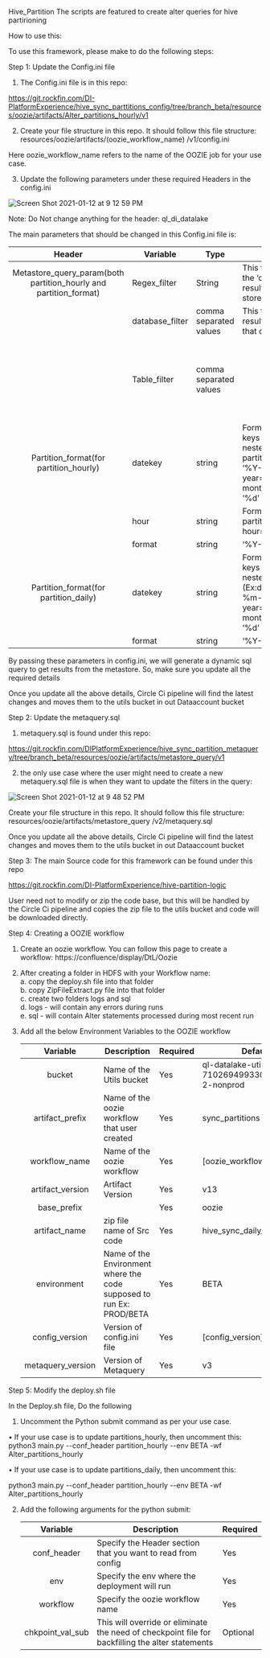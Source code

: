 Hive_Partition
The scripts are featured to create alter queries for hive partirioning



How to use this:

To use this framework, please make to do the following steps:

Step 1: Update the Config.ini file


1.	The Config.ini file is in this repo: 

https://git.rockfin.com/DI-PlatformExperience/hive_sync_parttitions_config/tree/branch_beta/resources/oozie/artifacts/Alter_partitions_hourly/v1


2.	Create your file structure in this repo. It should follow this file structure: resources/oozie/artifacts/(oozie_workflow_name) /v1/config.ini

Here oozie_workflow_name refers to the name of the OOZIE job for your use case.


3.	Update the following parameters under these required Headers in the config.ini 

![Screen Shot 2021-01-12 at 9 12 59 PM](https://git.rockfin.com/storage/user/2086/files/66121c00-55b0-11eb-9369-c1f9140d0de4)

Note: Do Not change anything for the header: ql_di_datalake

The main parameters that should be changed in this Config.ini file is:


|Header| Variable | Type | Description | Required |
| :-------:|----------|----------|---------|---------|
|Metastore_query_param(both partition_hourly and partition_format)|Regex_filter|String|This filter is to get all the ‘datekey’ partition results from meta store |Yes, should not be changed|
| |database_filter |comma separated values |This filter will give results of the tables in that dbs| Yes|
| |Table_filter |comma separated values|	|This filter will restrict the results for given tables only|	No|
|Partition_format(for partition_hourly) |datekey|string|Format of the partition keys It can also have nested partitions(Ex:datekey= ‘%Y-%m-%d’ (or) year=’%Y’ month=’%m’ day= ‘%d’|Yes|
| |hour|string| Format of the hourly partitions Ex: hour=‘%H’| Yes|
| |format|string|‘%Y-%M-%D %H’|	Yes|
|Partition_format(for partition_daily)|datekey|string|Format of the partition keys It can also have nested partitions (Ex:datekey= ‘%Y-%m-%d’ (or) year=’%Y’ month=’%m’ day= ‘%d’|Yes|
| |format|string|‘%Y-%M-%D’|Yes|

By passing these parameters in config.ini, we will generate a dynamic sql query to get results from the metastore. So, make sure you update all the required details

Once you update all the above details, Circle Ci pipeline will find the latest changes and moves them to the utils bucket in out Dataaccount bucket



Step 2: Update the metaquery.sql

1.	metaquery.sql is found under this repo:

https://git.rockfin.com/DIPlatformExperience/hive_sync_partition_metaquery/tree/branch_beta/resources/oozie/artifacts/metastore_query/v1

2.	the only use case where the user might need to create a new metaquery.sql file is when they want to update the filters in the query:

![Screen Shot 2021-01-12 at 9 48 52 PM](https://git.rockfin.com/storage/user/2086/files/52b48000-55b3-11eb-8e3a-b83ec3e5c99a)        

Create your file structure in this repo. It should follow this file structure: resources/oozie/artifacts/metastore_query /v2/metaquery.sql


Once you update all the above details, Circle Ci pipeline will find the latest changes and moves them to the utils bucket in out Dataaccount bucket





Step 3: The main Source code for this framework can be found under this repo

https://git.rockfin.com/DI-PlatformExperience/hive-partition-logic

User need not to modify or zip the code base, but this will be handled by the Circle Ci pipeline and copies the zip file to the utils bucket and code will be downloaded directly.





Step 4: Creating a OOZIE workflow

1.	Create an oozie workflow. You can follow this page to create a workflow: https://confluence/display/DtL/Oozie
2.	After creating a folder in HDFS with your Workflow name:  
      a. copy the deploy.sh file into that folder  
      b. copy ZipFileExtract.py file into that folder  
      c. create two folders logs and sql  
      d. logs - will contain any errors during runs  
      e. sql - will contain Alter statements processed during most recent run  

3.	Add all the below Environment Variables to the OOZIE workflow

      Variable | Description | Required | Default |
     | :-------:|----------|----------|----------|
     |bucket |Name of the Utils bucket|	Yes| ql-datalake-utils-710269499330-us-east-2-nonprod|
     |artifact_prefix |Name of the oozie workflow that user created|Yes|sync_partitions|
     |workflow_name |Name of the oozie workflow|Yes|[oozie_workflow_name]|
     |artifact_version |Artifact Version|Yes|v13|
     |base_prefix |	|	Yes|oozie|
     |artifact_name |zip file name of Src code| Yes|hive_sync_daily_partition.zip|
     |environment	|Name of the Environment where the code supposed to run Ex: PROD/BETA| Yes|BETA
     |config_version |Version of config.ini file| Yes|[config_version]|
     |metaquery_version |Version of Metaquery| Yes|v3|
     
     
     
 Step 5: Modify the deploy.sh file

 In the Deploy.sh file, Do the following

1.	Uncomment the Python submit command as per your use case.

•	If your use case is to update partitions_hourly, then uncomment this:
python3 main.py --conf_header partition_hourly --env BETA -wf Alter_partitions_hourly


•	If your use case is to update partitions_daily, then uncomment this:

python3 main.py --conf_header partition_hourly --env BETA -wf Alter_partitions_hourly


2.	Add the following arguments for the python submit:

      Variable | Description | Required |
     | :-------:|----------|----------|
     |conf_header |Specify the Header section that you want to read from config|Yes|
     |env |Specify the env where the deployment will run|Yes|
     |workflow |Specify the oozie workflow name|Yes|
     |chkpoint_val_sub |This will override or eliminate the need of checkpoint file for backfilling the alter            statements|Optional|



















